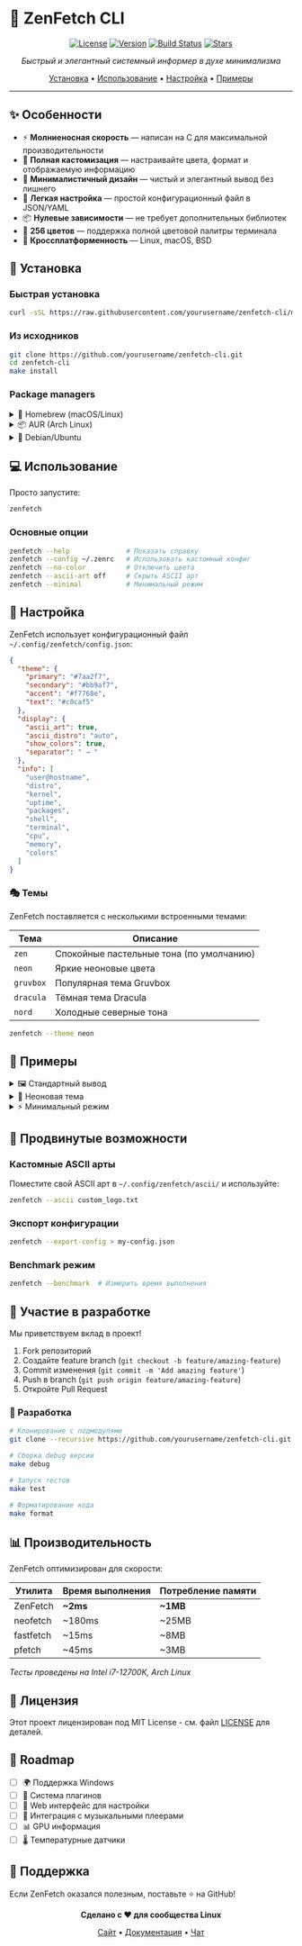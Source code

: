 
# 🚀 ZenFetch CLI

<div align="center">

[![License](https://img.shields.io/badge/license-MIT-blue.svg)](LICENSE)
[![Version](https://img.shields.io/badge/version-1.0.0-green.svg)](https://github.com/yourusername/zenfetch-cli/releases)
[![Build Status](https://img.shields.io/badge/build-passing-brightgreen.svg)](https://github.com/yourusername/zenfetch-cli/actions)
[![Stars](https://img.shields.io/github/stars/yourusername/zenfetch-cli.svg)](https://github.com/yourusername/zenfetch-cli/stargazers)

*Быстрый и элегантный системный информер в духе минимализма*

[Установка](#-установка) • [Использование](#-использование) • [Настройка](#-настройка) • [Примеры](#-примеры)

</div>

---

## ✨ Особенности

- ⚡ **Молниеносная скорость** — написан на C для максимальной производительности
- 🎨 **Полная кастомизация** — настраивайте цвета, формат и отображаемую информацию
- 💎 **Минималистичный дизайн** — чистый и элегантный вывод без лишнего
- 🔧 **Легкая настройка** — простой конфигурационный файл в JSON/YAML
- 📦 **Нулевые зависимости** — не требует дополнительных библиотек
- 🌈 **256 цветов** — поддержка полной цветовой палитры терминала
- 🐧 **Кроссплатформенность** — Linux, macOS, BSD

## 🚀 Установка

### Быстрая установка
```bash
curl -sSL https://raw.githubusercontent.com/yourusername/zenfetch-cli/main/install.sh | bash
```

### Из исходников
```bash
git clone https://github.com/yourusername/zenfetch-cli.git
cd zenfetch-cli
make install
```

### Package managers

<details>
<summary>🍺 Homebrew (macOS/Linux)</summary>

```bash
brew tap yourusername/zenfetch
brew install zenfetch-cli
```
</details>

<details>
<summary>📦 AUR (Arch Linux)</summary>

```bash
yay -S zenfetch-cli
```
</details>

<details>
<summary>🔷 Debian/Ubuntu</summary>

```bash
wget https://github.com/yourusername/zenfetch-cli/releases/latest/download/zenfetch_amd64.deb
sudo dpkg -i zenfetch_amd64.deb
```
</details>

## 💻 Использование

Просто запустите:
```bash
zenfetch
```

### Основные опции
```bash
zenfetch --help              # Показать справку
zenfetch --config ~/.zenrc   # Использовать кастомный конфиг
zenfetch --no-color          # Отключить цвета
zenfetch --ascii-art off     # Скрыть ASCII арт
zenfetch --minimal           # Минимальный режим
```

## 🎨 Настройка

ZenFetch использует конфигурационный файл `~/.config/zenfetch/config.json`:

```json
{
  "theme": {
    "primary": "#7aa2f7",
    "secondary": "#bb9af7", 
    "accent": "#f7768e",
    "text": "#c0caf5"
  },
  "display": {
    "ascii_art": true,
    "ascii_distro": "auto",
    "show_colors": true,
    "separator": " → "
  },
  "info": [
    "user@hostname",
    "distro",
    "kernel",
    "uptime",
    "packages",
    "shell",
    "terminal",
    "cpu",
    "memory",
    "colors"
  ]
}
```

### 🎭 Темы

ZenFetch поставляется с несколькими встроенными темами:

| Тема | Описание |
|------|----------|
| `zen` | Спокойные пастельные тона (по умолчанию) |
| `neon` | Яркие неоновые цвета |
| `gruvbox` | Популярная тема Gruvbox |
| `dracula` | Тёмная тема Dracula |
| `nord` | Холодные северные тона |

```bash
zenfetch --theme neon
```

## 📸 Примеры

<details>
<summary>🖼️ Стандартный вывод</summary>

```
                    user@hostname
      .--.          ──────────────────
     |o_o |         OS: Arch Linux x86_64
     |:_/ |         Kernel: 6.5.9-arch2-1
    //   \ \        Uptime: 2 hours, 14 mins
   (|     | )       Packages: 1247 (pacman)
  /'\_   _/`\       Shell: zsh 5.9
  \___)=(___/       Terminal: alacritty
                    CPU: Intel i7-12700K (20) @ 3.60GHz
                    Memory: 4629MiB / 32768MiB

██████████████████████████████████████
```
</details>

<details>
<summary>🎨 Неоновая тема</summary>

```
zenfetch --theme neon
```
</details>

<details>
<summary>⚡ Минимальный режим</summary>

```
zenfetch --minimal

user@hostname | Arch Linux | 6.5.9 | 2h 14m | 4.6G/32G
```
</details>

## 🔧 Продвинутые возможности

### Кастомные ASCII арты
Поместите свой ASCII арт в `~/.config/zenfetch/ascii/` и используйте:
```bash
zenfetch --ascii custom_logo.txt
```

### Экспорт конфигурации
```bash
zenfetch --export-config > my-config.json
```

### Benchmark режим
```bash
zenfetch --benchmark  # Измерить время выполнения
```

## 🤝 Участие в разработке

Мы приветствуем вклад в проект! 

1. Fork репозиторий
2. Создайте feature branch (`git checkout -b feature/amazing-feature`)
3. Commit изменения (`git commit -m 'Add amazing feature'`)
4. Push в branch (`git push origin feature/amazing-feature`)
5. Откройте Pull Request

### 🧪 Разработка

```bash
# Клонирование с подмодулями
git clone --recursive https://github.com/yourusername/zenfetch-cli.git

# Сборка debug версии
make debug

# Запуск тестов
make test

# Форматирование кода
make format
```

## 📊 Производительность

ZenFetch оптимизирован для скорости:

| Утилита | Время выполнения | Потребление памяти |
|---------|------------------|-------------------|
| ZenFetch | **~2ms** | **~1MB** |
| neofetch | ~180ms | ~25MB |
| fastfetch | ~15ms | ~8MB |
| pfetch | ~45ms | ~3MB |

*Тесты проведены на Intel i7-12700K, Arch Linux*

## 📜 Лицензия

Этот проект лицензирован под MIT License - см. файл [LICENSE](LICENSE) для деталей.

## 🎯 Roadmap

- [ ] 🌍 Поддержка Windows
- [ ] 🔌 Система плагинов
- [ ] 📱 Web интерфейс для настройки
- [ ] 🎵 Интеграция с музыкальными плеерами
- [ ] 📊 GPU информация
- [ ] 🌡️ Температурные датчики

## 💝 Поддержка

Если ZenFetch оказался полезным, поставьте ⭐ на GitHub!

<div align="center">

**Сделано с ❤️ для сообщества Linux**

[Сайт](https://zenfetch.dev) • [Документация](https://docs.zenfetch.dev) • [Чат](https://t.me/zenfetch)

</div>
